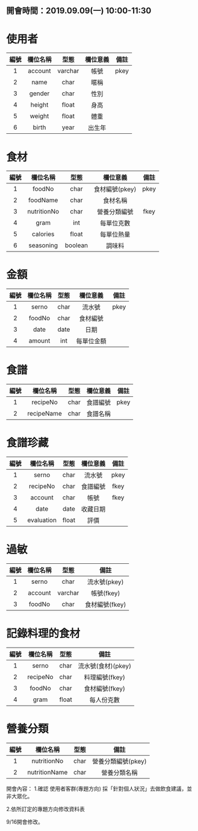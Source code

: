 ## 開會時間：2019.09.09(一) 10:00-11:30 ##
使用者
=========================
|     編號    |     欄位名稱     |     型態     |     欄位意義     |     備註     |
|:-----------:|:---------------:|:------------:|:---------------:|:------------:|
|      1      |     account     |    varchar   |       帳號      |      pkey     |
|      2      |     name        |    char      |       暱稱      |               |
|      3      |     gender      |    char      |       性別      |               |
|      4      |     height      |    float     |       身高      |               |
|      5      |     weight      |    float     |       體重      |               |
|      6      |     birth       |    year      |       出生年    |               |


食材
=========================
|     編號    |     欄位名稱     |     型態     |     欄位意義     |     備註     |
|:-----------:|:---------------:|:------------:|:---------------:|:------------:|
|      1      |     foodNo      |     char     |  食材編號(pkey)  |      pkey     |
|      2      |     foodName    |     char     |     食材名稱     |               |
|      3      |     nutritionNo |     char     |   營養分類編號   |      fkey      |
|      4      |     gram        |     int      |    每單位克數    |               |
|      5      |     calories    |     float    |    每單位熱量    |               |
|      6      |     seasoning   |     boolean  |      調味料     |               |


金額
=========================
|     編號    |     欄位名稱     |     型態     |     欄位意義     |     備註     |
|:-----------:|:---------------:|:------------:|:---------------:|:------------:|
|      1      |     serno       |     char     |      流水號      |      pkey     |
|      2      |     foodNo      |     char     |    食材編號      |               |
|      3      |     date        |     date     |       日期       |               |
|      4      |     amount      |     int      |    每單位金額    |               |


食譜
=========================
|     編號    |     欄位名稱     |     型態     |     欄位意義     |     備註     |
|:-----------:|:---------------:|:------------:|:---------------:|:------------:|
|      1      |     recipeNo    |      char    |     食譜編號     |     pkey    |
|      2      |     recipeName  |      char    |     食譜名稱     |             |


食譜珍藏
=========================
|     編號    |     欄位名稱     |     型態     |     欄位意義     |     備註     |
|:-----------:|:---------------:|:------------:|:---------------:|:------------:|
|      1      |     serno       |    char      |      流水號      |     pkey    |
|      2      |     recipeNo    |    char      |     食譜編號     |     fkey    |
|      3      |     account     |    char      |       帳號      |     fkey    |
|      4      |     date        |    date      |      收藏日期    |             |
|      5      |     evaluation  |    float     |       評價      |             |


過敏
=========================
|     編號    |     欄位名稱     |     型態     |     備註     |
|:-----------:|:---------------:|:------------:|:-----------:|
|      1      |      serno      |     char     | 流水號(pkey) |
|      2      |      account    |     varchar  | 帳號(fkey)   |
|      3      |      foodNo     |     char     | 食材編號(fkey)|


記錄料理的食材
=========================
|     編號    |     欄位名稱     |     型態     |     備註     |
|:-----------:|:---------------:|:------------:|:-----------:|
|      1      |      serno      |     char     | 流水號(食材)(pkey) |
|      2      |      recipeNo   |     char     | 料理編號(fkey)|
|      3      |      foodNo     |     char     | 食材編號(fkey)|
|      4      |      gram       |     float    | 每人份克數    |


營養分類
=========================
|     編號    |     欄位名稱     |     型態     |     備註     |
|:-----------:|:---------------:|:------------:|:-----------:|
|      1      |   nutritionNo   |     char     |營養分類編號(pkey) |
|      2      |   nutritionName |     char     |營養分類名稱  |


開會內容：
1.確認 使用者客群(專題方向)
採「針對個人狀況」去做飲食建議，並非大眾化。

2.依所訂定的專題方向修改資料表

9/16開會修改。
